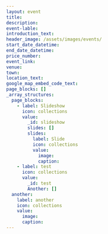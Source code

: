 ```yaml
---
layout: event
title:
description:
event-lable:
introduction_text:
header_image: /assets/images/events/
start_date_datetime:
end_date_datetime:
price_number: 
event_link:
venue:
town:
location_text:
google_map_embed_code_text:
page_blocks: []
_array_structures:
  page_blocks:
    - label: Slideshow
      icon: collections
      value:
        _id: slideshow
        slides: []
        slides:
          label: Slide
          icon: collections
          value:
            image:
            caption:
    - label: test
      icon: collections
      value:
        _id: test
        Another: []
  another:
    label: another
    icon: collections
    value:
      image:
      caption:
---
```

